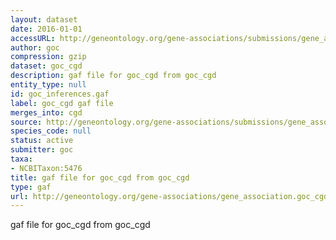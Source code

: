 ```yaml
---
layout: dataset
date: 2016-01-01
accessURL: http://geneontology.org/gene-associations/submissions/gene_association.goc_cgd.gz
author: goc
compression: gzip
dataset: goc_cgd
description: gaf file for goc_cgd from goc_cgd
entity_type: null
id: goc_inferences.gaf
label: goc_cgd gaf file
merges_into: cgd
source: http://geneontology.org/gene-associations/submissions/gene_association.goc_cgd.gz
species_code: null
status: active
submitter: goc
taxa:
- NCBITaxon:5476
title: gaf file for goc_cgd from goc_cgd
type: gaf
url: http://geneontology.org/gene-associations/gene_association.goc_cgd.gz
---
```


gaf file for goc_cgd from goc_cgd